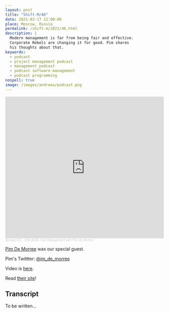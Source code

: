 ```yaml
---
layout: post
title: "Shift-M/46"
date: 2021-03-17 12:00:00
place: Moscow, Russia
permalink: /shift-m/2021/46.html
description: |
  Modern management is far from being fair and effective.
  Corporate Rebels are changing it for good. Pim shares
  his thoughts about that.
keywords:
  - podcast
  - project management podcast
  - management podcast
  - podcast software management
  - podcast programming
nospell: true
image: /images/andreea/podcast.png
---
```


<iframe width="100%" height="450" scrolling="no" frameborder="no" allow="autoplay" src="https://w.soundcloud.com/player/?url=https%3A//api.soundcloud.com/tracks/1009604428&color=%23ff5500&auto_play=false&hide_related=false&show_comments=true&show_user=true&show_reposts=false&show_teaser=true&visual=true"></iframe><div style="font-size: 10px; color: #cccccc;line-break: anywhere;word-break: normal;overflow: hidden;white-space: nowrap;text-overflow: ellipsis; font-family: Interstate,Lucida Grande,Lucida Sans Unicode,Lucida Sans,Garuda,Verdana,Tahoma,sans-serif;font-weight: 100;"><a href="https://soundcloud.com/yegor256" title="@yegor256" target="_blank" style="color: #cccccc; text-decoration: none;">@yegor256</a> · <a href="https://soundcloud.com/yegor256/shift-m46-fair-management-with-pim-de-morree" title="Shift-M/46: Fair Management with Pim De Morree" target="_blank" style="color: #cccccc; text-decoration: none;">Shift-M/46: Fair Management with Pim De Morree</a></div>

[Pim De Morree](https://corporate-rebels.com/rebel/pim) was our special guest.

Pim's Twittter: [@im_de_morree](https://twitter.com/pim_de_morree)

Video is [here](https://youtu.be/VXbi5TXMsrY).

Read [their site](https://corporate-rebels.com/)!

## Transcript

To be written...